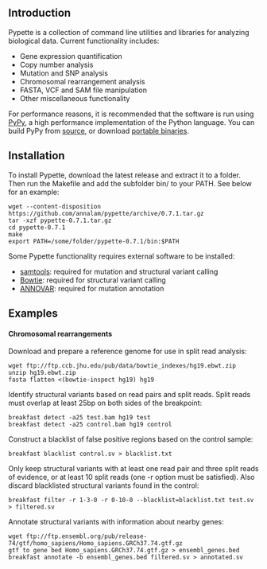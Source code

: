 Introduction
------------

Pypette is a collection of command line utilities and libraries for analyzing biological data. Current functionality includes:
  * Gene expression quantification
  * Copy number analysis
  * Mutation and SNP analysis
  * Chromosomal rearrangement analysis
  * FASTA, VCF and SAM file manipulation
  * Other miscellaneous functionality

For performance reasons, it is recommended that the software is run using [PyPy](http://pypy.org/), a high performance implementation of the Python language. You can build PyPy from [source](http://pypy.org/download.html#building-from-source), or download [portable binaries](https://github.com/squeaky-pl/portable-pypy).  

Installation
------------

To install Pypette, download the latest release and extract it to a folder. Then run the Makefile and add the subfolder bin/ to your PATH. See below for an example:

    wget --content-disposition https://github.com/annalam/pypette/archive/0.7.1.tar.gz
    tar -xzf pypette-0.7.1.tar.gz
    cd pypette-0.7.1
    make
    export PATH=/some/folder/pypette-0.7.1/bin:$PATH

Some Pypette functionality requires external software to be installed:
- [samtools](https://github.com/samtools/samtools): required for mutation and structural variant calling
- [Bowtie](http://bowtie-bio.sourceforge.net/index.shtml): required for structural variant calling
- [ANNOVAR](http://www.openbioinformatics.org/annovar/): required for mutation annotation

Examples
--------

#### Chromosomal rearrangements

Download and prepare a reference genome for use in split read analysis:

    wget ftp://ftp.ccb.jhu.edu/pub/data/bowtie_indexes/hg19.ebwt.zip
    unzip hg19.ebwt.zip
    fasta flatten <(bowtie-inspect hg19) hg19

Identify structural variants based on read pairs and split reads. Split reads must overlap at least 25bp on both sides of the breakpoint:

    breakfast detect -a25 test.bam hg19 test
    breakfast detect -a25 control.bam hg19 control

Construct a blacklist of false positive regions based on the control sample:

    breakfast blacklist control.sv > blacklist.txt

Only keep structural variants with at least one read pair and three split reads of evidence, or at least 10 split reads (one -r option must be satisfied). Also discard blacklisted structural variants found in the control:

    breakfast filter -r 1-3-0 -r 0-10-0 --blacklist=blacklist.txt test.sv > filtered.sv

Annotate structural variants with information about nearby genes:

    wget ftp://ftp.ensembl.org/pub/release-74/gtf/homo_sapiens/Homo_sapiens.GRCh37.74.gtf.gz
    gtf to gene bed Homo_sapiens.GRCh37.74.gtf.gz > ensembl_genes.bed
    breakfast annotate -b ensembl_genes.bed filtered.sv > annotated.sv
